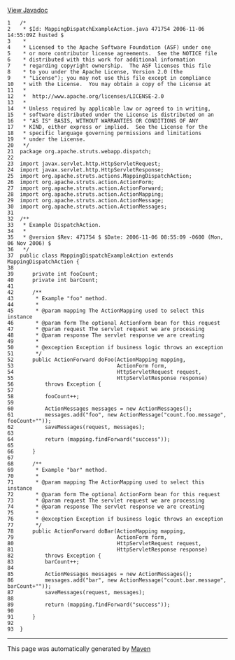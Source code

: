 [View Javadoc](../../../../../../apidocs/org/apache/struts/webapp/dispatch/MappingDispatchExampleAction.html.md)


    1   /*
    2    * $Id: MappingDispatchExampleAction.java 471754 2006-11-06 14:55:09Z husted $
    3    *
    4    * Licensed to the Apache Software Foundation (ASF) under one
    5    * or more contributor license agreements.  See the NOTICE file
    6    * distributed with this work for additional information
    7    * regarding copyright ownership.  The ASF licenses this file
    8    * to you under the Apache License, Version 2.0 (the
    9    * "License"); you may not use this file except in compliance
    10   * with the License.  You may obtain a copy of the License at
    11   *
    12   *  http://www.apache.org/licenses/LICENSE-2.0
    13   *
    14   * Unless required by applicable law or agreed to in writing,
    15   * software distributed under the License is distributed on an
    16   * "AS IS" BASIS, WITHOUT WARRANTIES OR CONDITIONS OF ANY
    17   * KIND, either express or implied.  See the License for the
    18   * specific language governing permissions and limitations
    19   * under the License.
    20   */
    21  package org.apache.struts.webapp.dispatch;
    22  
    23  import javax.servlet.http.HttpServletRequest;
    24  import javax.servlet.http.HttpServletResponse;
    25  import org.apache.struts.actions.MappingDispatchAction;
    26  import org.apache.struts.action.ActionForm;
    27  import org.apache.struts.action.ActionForward;
    28  import org.apache.struts.action.ActionMapping;
    29  import org.apache.struts.action.ActionMessage;
    30  import org.apache.struts.action.ActionMessages;
    31  
    32  /**
    33   * Example DispatchAction.
    34   *
    35   * @version $Rev: 471754 $ $Date: 2006-11-06 08:55:09 -0600 (Mon, 06 Nov 2006) $
    36   */
    37  public class MappingDispatchExampleAction extends MappingDispatchAction {
    38  
    39      private int fooCount;
    40      private int barCount;
    41  
    42      /**
    43       * Example "foo" method.
    44       *
    45       * @param mapping The ActionMapping used to select this instance
    46       * @param form The optional ActionForm bean for this request
    47       * @param request The servlet request we are processing
    48       * @param response The servlet response we are creating
    49       *
    50       * @exception Exception if business logic throws an exception
    51       */
    52      public ActionForward doFoo(ActionMapping mapping,
    53                                 ActionForm form,
    54                                 HttpServletRequest request,
    55                                 HttpServletResponse response)
    56          throws Exception {
    57  
    58          fooCount++;
    59  
    60          ActionMessages messages = new ActionMessages();
    61          messages.add("foo", new ActionMessage("count.foo.message", fooCount+""));
    62          saveMessages(request, messages);
    63  
    64          return (mapping.findForward("success"));
    65  
    66      }
    67  
    68      /**
    69       * Example "bar" method.
    70       *
    71       * @param mapping The ActionMapping used to select this instance
    72       * @param form The optional ActionForm bean for this request
    73       * @param request The servlet request we are processing
    74       * @param response The servlet response we are creating
    75       *
    76       * @exception Exception if business logic throws an exception
    77       */
    78      public ActionForward doBar(ActionMapping mapping,
    79                                 ActionForm form,
    80                                 HttpServletRequest request,
    81                                 HttpServletResponse response)
    82          throws Exception {
    83          barCount++;
    84  
    85          ActionMessages messages = new ActionMessages();
    86          messages.add("bar", new ActionMessage("count.bar.message", barCount+""));
    87          saveMessages(request, messages);
    88  
    89          return (mapping.findForward("success"));
    90  
    91      }
    92  
    93  }

------------------------------------------------------------------------

This page was automatically generated by [Maven](http://maven.apache.org/)
